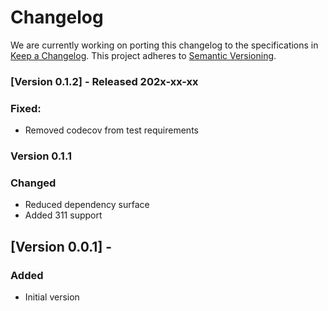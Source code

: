 # Changelog

We are currently working on porting this changelog to the specifications in
[Keep a Changelog](https://keepachangelog.com/en/1.0.0/).
This project adheres to [Semantic Versioning](https://semver.org/spec/v2.0.0.html).


### [Version 0.1.2] - Released 202x-xx-xx

### Fixed:
* Removed codecov from test requirements


### Version 0.1.1

### Changed
* Reduced dependency surface
* Added 311 support


## [Version 0.0.1] -

### Added
* Initial version
